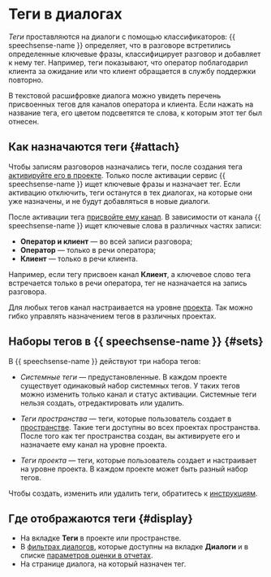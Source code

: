 # Теги в диалогах

_Теги_ проставляются на диалоги с помощью классификаторов: {{ speechsense-name }} определяет, что в разговоре встретились определенные ключевые фразы, классифицирует разговор и добавляет к нему тег. Например, теги показывают, что оператор поблагодарил клиента за ожидание или что клиент обращается в службу поддержки повторно.

В текстовой расшифровке диалога можно увидеть перечень присвоенных тегов для каналов оператора и клиента. Если нажать на название тега, его цветом подсветятся те слова, к которым этот тег был отнесен.

## Как назначаются теги {#attach}

Чтобы записям разговоров назначались теги, после создания тега [активируйте его в проекте](../operations/project/tag/change.md#activate-tag). Только после активации сервис {{ speechsense-name }} ищет ключевые фразы и назначает тег. Если активацию отключить, теги останутся в тех диалогах, на которые они уже назначены, и не будут добавляться в новые диалоги.

После активации тега [присвойте ему канал](../operations/project/tag/change.md#tag-channel). В зависимости от канала {{ speechsense-name }} ищет ключевые слова в различных частях записи:

* **Оператор и клиент** — во всей записи разговора;
* **Оператор** — только в речи оператора;
* **Клиент** — только в речи клиента.

Например, если тегу присвоен канал **Клиент**, а ключевое слово тега встречается только в речи оператора, тег не назначается на запись разговора.

Для любых тегов канал настраивается на уровне [проекта](resources-hierarchy.md#project). Так можно гибко управлять назначением тегов в различных проектах.

## Наборы тегов в {{ speechsense-name }} {#sets}

В {{ speechsense-name }} действуют три набора тегов:

* _Системные теги_ — предустановленные. В каждом проекте существует одинаковый набор системных тегов. У таких тегов можно изменить только канал и статус активации. Системные теги нельзя создать, отредактировать или удалить.

* _Теги пространства_ — теги, которые пользователь создает в [пространстве](resources-hierarchy.md#space). Такие теги доступны во всех проектах пространства. После того как тег пространства создан, вы активируете его и назначаете ему канал на уровне проекта.

* _Теги проекта_ — теги, которые пользователь создает и настраивает на уровне проекта. В каждом проекте может быть разный набор тегов.

Чтобы создать, изменить или удалить теги, обратитесь к [инструкциям](../operations/index.md).

## Где отображаются теги {#display}

* На вкладке **Теги** в проекте или пространстве.
* В [фильтрах диалогов](dialogs.md#filters), которые доступны на вкладке **Диалоги** и в списке [параметров оценки в отчетах](reports.md#parameters).
* На странице диалога, на который назначен тег.
